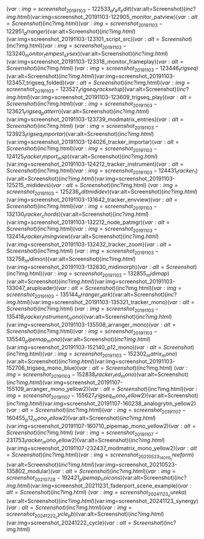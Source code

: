 $(var:img=screenshot_20191103-122533_ar_kit_edit)$(var:alt=Screenshot)$(inc?img.html)$(var:img=screenshot_20191103-122905_monitor_patview)$(var:alt=Screenshot)$(inc?img.html)$(var:img=screenshot_20191103-122951_arranger)$(var:alt=Screenshot)$(inc?img.html)$(var:img=screenshot_20191103-123101_script_src)$(var:alt=Screenshot)$(inc?img.html)$(var:img=screenshot_20191103-123240_monitor_tempest_sysex)$(var:alt=Screenshot)$(inc?img.html)$(var:img=screenshot_20191103-123318_monitor_frameplay)$(var:alt=Screenshot)$(inc?img.html)
$(var:img=screenshot_20191103-123446_trigseq)$(var:alt=Screenshot)$(inc?img.html)$(var:img=screenshot_20191103-123457_trigseq_folded)$(var:alt=Screenshot)$(inc?img.html)$(var:img=screenshot_20191103-123527_trigseq_tracksetup)$(var:alt=Screenshot)$(inc?img.html)$(var:img=screenshot_20191103-123609_trigseq_play)$(var:alt=Screenshot)$(inc?img.html)$(var:img=screenshot_20191103-123621_trigseq_pattern)$(var:alt=Screenshot)$(inc?img.html)$(var:img=screenshot_20191103-123739_modmatrix_entries)$(var:alt=Screenshot)$(inc?img.html)
$(var:img=screenshot_20191103-123923_trigseq_importar)$(var:alt=Screenshot)$(inc?img.html)$(var:img=screenshot_20191103-124026_tracker_importar)$(var:alt=Screenshot)$(inc?img.html)$(var:img=screenshot_20191103-124125_tracker_import_msp)$(var:alt=Screenshot)$(inc?img.html)$(var:img=screenshot_20191103-124212_tracker_instrument)$(var:alt=Screenshot)$(inc?img.html)$(var:img=screenshot_20191103-124431_tracker_1)$(var:alt=Screenshot)$(inc?img.html)$(var:img=screenshot_20191103-125215_mididevs)$(var:alt=Screenshot)$(inc?img.html)
$(var:img=screenshot_20191103-125236_editmididev)$(var:alt=Screenshot)$(inc?img.html)$(var:img=screenshot_20191103-131642_tracker_envview)$(var:alt=Screenshot)$(inc?img.html)$(var:img=screenshot_20191103-132130_tracker_chords)$(var:alt=Screenshot)$(inc?img.html)$(var:img=screenshot_20191103-132212_node_patmgr)$(var:alt=Screenshot)$(inc?img.html)$(var:img=screenshot_20191103-132414_tracker_timingview)$(var:alt=Screenshot)$(inc?img.html)$(var:img=screenshot_20191103-132432_tracker_zoom)$(var:alt=Screenshot)$(inc?img.html)
$(var:img=screenshot_20191103-132758_midimon)$(var:alt=Screenshot)$(inc?img.html)$(var:img=screenshot_20191103-132830_midimorph)$(var:alt=Screenshot)$(inc?img.html)$(var:img=screenshot_20191103-132855_midimap)$(var:alt=Screenshot)$(inc?img.html)$(var:img=screenshot_20191103-133047_aruploader)$(var:alt=Screenshot)$(inc?img.html)$(var:img=screenshot_20191103-135144_arranger_dark)$(var:alt=Screenshot)$(inc?img.html)$(var:img=screenshot_20191103-135321_tracker_mono)$(var:alt=Screenshot)$(inc?img.html)
$(var:img=screenshot_20191103-135418_tracker_instrument_mono)$(var:alt=Screenshot)$(inc?img.html)$(var:img=screenshot_20191103-135508_arranger_mono)$(var:alt=Screenshot)$(inc?img.html)$(var:img=screenshot_20191103-135540_pipemap_mono)$(var:alt=Screenshot)$(inc?img.html)$(var:img=screenshot_20191103-152140_p12_mono)$(var:alt=Screenshot)$(inc?img.html)$(var:img=screenshot_20191103-152302_matrix_mono)$(var:alt=Screenshot)$(inc?img.html)$(var:img=screenshot_20191103-152706_trigseq_mono_blue)$(var:alt=Screenshot)$(inc?img.html)
$(var:img=screenshot_20191103-152838_tracker_red_mono)$(var:alt=Screenshot)$(inc?img.html)$(var:img=screenshot_20191107-155109_arranger_mono_yellow2)$(var:alt=Screenshot)$(inc?img.html)$(var:img=screenshot_20191107-155627_trigseq_mono_yellow2)$(var:alt=Screenshot)$(inc?img.html)$(var:img=screenshot_20191107-160238_analogrytm_yellow2)$(var:alt=Screenshot)$(inc?img.html)$(var:img=screenshot_20191107-160455_p12_mono_yellow2)$(var:alt=Screenshot)$(inc?img.html)$(var:img=screenshot_20191107-160710_pipemap_mono_yellow2)$(var:alt=Screenshot)$(inc?img.html)
$(var:img=screenshot_20191107-231753_tracker_mono_yellow2)$(var:alt=Screenshot)$(inc?img.html)$(var:img=screenshot_20191107-232437_modmatrix_mono_yellow2)$(var:alt=Screenshot)$(inc?img.html)$(var:img=screenshot_20210523_140115_freeform)$(var:alt=Screenshot)$(inc?img.html)$(var:img=screenshot_20210523-135802_modular)$(var:alt=Screenshot)$(inc?img.html)$(var:img=screenshot_20210728-192421_pipemap_noicons)$(var:alt=Screenshot)$(inc?img.html)$(var:img=screenshot_20211231_faderport_scene_example)$(var:alt=Screenshot)$(inc?img.html)
$(var:img=screenshot_20241123_eureka)$(var:alt=Screenshot)$(inc?img.html)$(var:img=screenshot_20241123_synergy)$(var:alt=Screenshot)$(inc?img.html)$(var:img=screenshot_20241222_cycle_bb)$(var:alt=Screenshot)$(inc?img.html)$(var:img=screenshot_20241222_cycle)$(var:alt=Screenshot)$(inc?img.html)